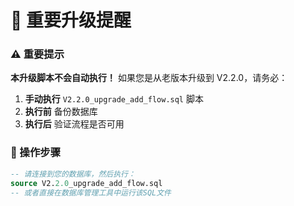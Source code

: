 # 🚨 重要升级提醒

### ⚠️ 重要提示
**本升级脚本不会自动执行！** 如果您是从老版本升级到 V2.2.0，请务必：

1. **手动执行** `V2.2.0_upgrade_add_flow.sql` 脚本
2. **执行前** 备份数据库
3. **执行后** 验证流程是否可用

### 🔧 操作步骤
```sql
-- 请连接到您的数据库，然后执行：
source V2.2.0_upgrade_add_flow.sql
-- 或者直接在数据库管理工具中运行该SQL文件